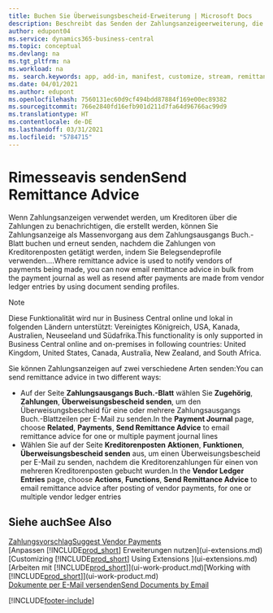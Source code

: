 ```yaml
---
title: Buchen Sie Überweisungsbescheid-Erweiterung | Microsoft Docs
description: Beschreibt das Senden der Zahlungsanzeigeerweiterung, die das Buchen und das Neuversenden der Zahlungsanzeige aus dem Zahlungsausgangs Buch.-Blatt und den Kreditorenposten zulassen.
author: edupont04
ms.service: dynamics365-business-central
ms.topic: conceptual
ms.devlang: na
ms.tgt_pltfrm: na
ms.workload: na
ms. search.keywords: app, add-in, manifest, customize, stream, remittance, advice
ms.date: 04/01/2021
ms.author: edupont
ms.openlocfilehash: 7560131ec60d9cf494bdd87884f169e00ec89382
ms.sourcegitcommit: 766e2840fd16efb901d211d7fa64d96766ac99d9
ms.translationtype: HT
ms.contentlocale: de-DE
ms.lasthandoff: 03/31/2021
ms.locfileid: "5784715"
---
```

# <a name="send-remittance-advice"></a><span data-ttu-id="fba68-103">Rimesseavis senden</span><span class="sxs-lookup"><span data-stu-id="fba68-103">Send Remittance Advice</span></span>

<span data-ttu-id="fba68-104">Wenn Zahlungsanzeigen verwendet werden, um Kreditoren über die Zahlungen zu benachrichtigen, die erstellt werden, können Sie Zahlungsanzeige als Massenvorgang aus dem Zahlungsausgangs Buch.-Blatt buchen und erneut senden, nachdem die Zahlungen von Kreditorenposten getätigt werden, indem Sie Belegsendeprofile verwenden….</span><span class="sxs-lookup"><span data-stu-id="fba68-104">Where remittance advice is used to notify vendors of payments being made, you can now email remittance advice in bulk from the payment journal as well as resend after payments are made from vendor ledger entries by using document sending profiles.</span></span>

> [!NOTE]
> <span data-ttu-id="fba68-105">Diese Funktionalität wird nur in Business Central online und lokal in folgenden Ländern unterstützt: Vereinigtes Königreich, USA, Kanada, Australien, Neuseeland und Südafrika.</span><span class="sxs-lookup"><span data-stu-id="fba68-105">This functionality is only supported in Business Central online and on-premises in following countries: United Kingdom, United States, Canada, Australia, New Zealand, and South Africa.</span></span>  

<span data-ttu-id="fba68-106">Sie können Zahlungsanzeigen auf zwei verschiedene Arten senden:</span><span class="sxs-lookup"><span data-stu-id="fba68-106">You can send remittance advice in two different ways:</span></span>

* <span data-ttu-id="fba68-107">Auf der Seite **Zahlungsausgangs Buch.-Blatt** wählen Sie **Zugehörig**, **Zahlungen**, **Überweisungsbescheid senden**, um den Überweisungsbescheid für eine oder mehrere Zahlungsausgangs Buch.-Blattzeilen per E-Mail zu senden.</span><span class="sxs-lookup"><span data-stu-id="fba68-107">In the **Payment Journal** page, choose **Related**, **Payments**, **Send Remittance Advice** to email remittance advice for one or multiple payment journal lines</span></span>
* <span data-ttu-id="fba68-108">Wählen Sie auf der Seite **Kreditorenposten** **Aktionen**, **Funktionen**, **Überweisungsbescheid senden** aus, um einen Überweisungsbescheid per E-Mail zu senden, nachdem die Kreditorenzahlungen für einen von mehreren Kreditorenposten gebucht wurden.</span><span class="sxs-lookup"><span data-stu-id="fba68-108">In the **Vendor Ledger Entries** page, choose **Actions**, **Functions**, **Send Remittance Advice** to email remittance advice after posting of vendor payments, for one or multiple vendor ledger entries</span></span>

## <a name="see-also"></a><span data-ttu-id="fba68-109">Siehe auch</span><span class="sxs-lookup"><span data-stu-id="fba68-109">See Also</span></span>

[<span data-ttu-id="fba68-110">Zahlungsvorschlag</span><span class="sxs-lookup"><span data-stu-id="fba68-110">Suggest Vendor Payments</span></span>](payables-how-suggest-vendor-payments.md)  
<span data-ttu-id="fba68-111">[Anpassen [!INCLUDE[prod_short](includes/prod_short.md)] Erweiterungen nutzen](ui-extensions.md)</span><span class="sxs-lookup"><span data-stu-id="fba68-111">[Customizing [!INCLUDE[prod_short](includes/prod_short.md)] Using Extensions ](ui-extensions.md)</span></span>  
<span data-ttu-id="fba68-112">[Arbeiten mit [!INCLUDE[prod_short](includes/prod_short.md)]](ui-work-product.md)</span><span class="sxs-lookup"><span data-stu-id="fba68-112">[Working with [!INCLUDE[prod_short](includes/prod_short.md)]](ui-work-product.md)</span></span>  
[<span data-ttu-id="fba68-113">Dokumente per E-Mail versenden</span><span class="sxs-lookup"><span data-stu-id="fba68-113">Send Documents by Email</span></span>](ui-how-send-documents-email.md)  


[!INCLUDE[footer-include](includes/footer-banner.md)]